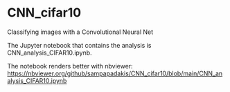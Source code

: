 # CNN_cifar10
Classifying images with a Convolutional Neural Net

The Jupyter notebook that contains the analysis is CNN_analysis_CIFAR10.ipynb.

The notebook renders better with nbviewer: https://nbviewer.org/github/sampapadakis/CNN_cifar10/blob/main/CNN_analysis_CIFAR10.ipynb
